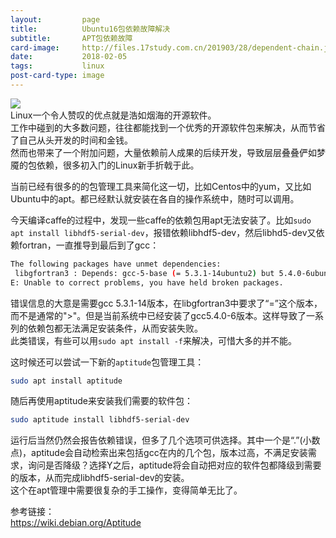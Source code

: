 ```yaml
---
layout:         page
title:          Ubuntu16包依赖故障解决
subtitle:       APT包依赖故障
card-image:		http://files.17study.com.cn/201903/28/dependent-chain.jpeg
date:           2018-02-05
tags:           linux
post-card-type: image
---
```

![](http://files.17study.com.cn/201903/28/dependent-chain.jpeg)  
Linux一个令人赞叹的优点就是浩如烟海的开源软件。  
工作中碰到的大多数问题，往往都能找到一个优秀的开源软件包来解决，从而节省了自己从头开发的时间和金钱。  
然而也带来了一个附加问题，大量依赖前人成果的后续开发，导致层层叠叠俨如梦魇的包依赖，很多初入门的Linux新手折戟于此。  

当前已经有很多的的包管理工具来简化这一切，比如Centos中的yum，又比如Ubuntu中的apt。都已经默认就安装在各自的操作系统中，随时可以调用。  

今天编译caffe的过程中，发现一些caffe的依赖包用apt无法安装了。比如`sudo apt install libhdf5-serial-dev`，报错依赖libhdf5-dev，然后libhd5-dev又依赖fortran，一直推导到最后到了gcc：
```bash
The following packages have unmet dependencies:
 libgfortran3 : Depends: gcc-5-base (= 5.3.1-14ubuntu2) but 5.4.0-6ubuntu1~16.04.6 is to be installed
E: Unable to correct problems, you have held broken packages.
```
错误信息的大意是需要gcc 5.3.1-14版本，在libgfortran3中要求了“=”这个版本，而不是通常的">"。但是当前系统中已经安装了gcc5.4.0-6版本。这样导致了一系列的依赖包都无法满足安装条件，从而安装失败。  
此类错误，有些可以用`sudo apt install -f`来解决，可惜大多的并不能。  

这时候还可以尝试一下新的`aptitude`包管理工具：  
```bash
sudo apt install aptitude
```
随后再使用aptitude来安装我们需要的软件包：  
```bash
sudo aptitude install libhdf5-serial-dev
```
运行后当然仍然会报告依赖错误，但多了几个选项可供选择。其中一个是“.”(小数点)，aptitude会自动检索出来包括gcc在内的几个包，版本过高，不满足安装需求，询问是否降级？选择Y之后，aptitude将会自动把对应的软件包都降级到需要的版本，从而完成libhdf5-serial-dev的安装。  
这个在apt管理中需要很复杂的手工操作，变得简单无比了。  

参考链接：  
<https://wiki.debian.org/Aptitude>
